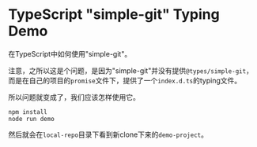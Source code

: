 TypeScript "simple-git" Typing Demo
===================================

在TypeScript中如何使用"simple-git"。

注意，之所以这是个问题，是因为"simple-git"并没有提供`@types/simple-git`，而是在自己的项目的`promise`文件下，提供了一个`index.d.ts`的typing文件。

所以问题就变成了，我们应该怎样使用它。

```
npm install
node run demo
```

然后就会在`local-repo`目录下看到新clone下来的`demo-project`。
